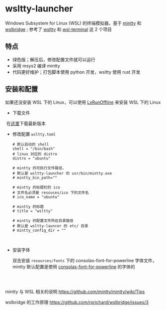 # wsltty-launcher
 Windows Subsystem for Linux (WSL) 的终端模拟器，基于 [mintty](https://github.com/mintty/mintty) 和 [wslbridge](https://github.com/rprichard/wslbridge) ; 参考了 [wsltty](https://github.com/mintty/wsltty) 和 [wsl-terminal](https://github.com/goreliu/wsl-terminal) 这 2 个项目



## 特点

* 绿色版；解压后，修改配置文件就可以运行
* 采用 msys2 编译 mintty
* 代码更好维护；打包脚本使用 python 开发，wsltty 使用 rust 开发

## 安装和配置

如果还没安装 WSL 下的 Linux，可以使用 [LxRunOffline](https://github.com/DDoSolitary/LxRunOffline) 来安装 WSL 下的 Linux

* 下载文件 

​     在[这里](https://github.com/riag/wsltty-launcher/releases)下载最新版本

* 修改配置 `wsltty.toml`

  ```
  # 默认启动的 shell
  shell = "/bin/bash"
  # linux 对应的 distro
  distro = "ubuntu"

  # mintty 的可执行文件路径，
  # 默认是 wsltty-launcher 的 usr/bin/mintty.exe
  # mintty_bin_path=""

  # mintty 的标题栏的 ico 
  # 文件名必须是 resouces/ico 下的文件名
  # ico_name = "ubuntu"

  # mintty 的标题
  # title = "wsltty"

  # mintty 的配置文件所在目录路径
  # 默认是 wsltty-launcer 的 etc/ 目录
  # mintty_config_dir = ""
  ```

  ​

* 安装字体

  双击安装 `resources/fonts` 下的 consolas-font-for-powerline 字体文件，mintty 默认配置是使用 [consolas-font-for-powerline]( https://github.com/runsisi/consolas-font-for-powerline) 的字体的

  ​

## 

mintty 与 WSL 相关的说明 https://github.com/mintty/mintty/wiki/Tips

wslbridge 的工作原理  https://github.com/rprichard/wslbridge/issues/3



